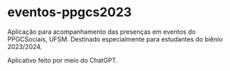 # eventos-ppgcs2023
Aplicação para acompanhamento das presenças em eventos do PPGCSociais, UFSM. Destinado especialmente para estudantes do biênio 2023/2024.

Aplicativo feito por meio do ChatGPT.
